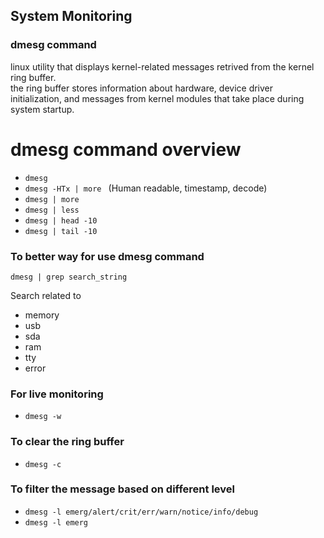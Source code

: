 ## System Monitoring

### dmesg command
linux utility that displays kernel-related messages retrived from the kernel ring buffer.  
the ring buffer stores information about hardware, device driver initialization, and messages from kernel modules that take place during system startup.  

# dmesg command overview

- ```dmesg ```
- ```dmesg -HTx | more ``` (Human readable, timestamp, decode)
- ```dmesg | more ```
- ```dmesg | less ```
- ```dmesg | head -10 ```
- ```dmesg | tail -10 ```

### To better way for use dmesg command

```dmesg | grep search_string```  

Search related to  
- memory
- usb
- sda
- ram
- tty
- error

### For live monitoring

- ```dmesg -w```

### To clear the ring buffer

- ```dmesg -c```

### To filter the message based on different level

- ```dmesg -l emerg/alert/crit/err/warn/notice/info/debug```
- ```dmesg -l emerg```
